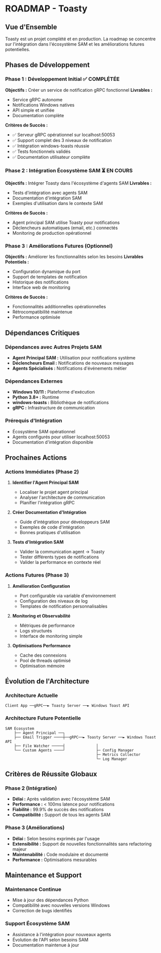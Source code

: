 # ROADMAP - Toasty

## Vue d'Ensemble
Toasty est un projet complété et en production. La roadmap se concentre sur l'intégration dans l'écosystème SAM et les améliorations futures potentielles.

## Phases de Développement

### Phase 1 : Développement Initial ✅ COMPLÉTÉE
**Objectifs :** Créer un service de notification gRPC fonctionnel
**Livrables :**
- Service gRPC autonome
- Notifications Windows natives
- API simple et unifiée
- Documentation complète

**Critères de Succès :**
- ✅ Serveur gRPC opérationnel sur localhost:50053
- ✅ Support complet des 3 niveaux de notification
- ✅ Intégration windows-toasts réussie
- ✅ Tests fonctionnels validés
- ✅ Documentation utilisateur complète

### Phase 2 : Intégration Écosystème SAM ⏳ EN COURS
**Objectifs :** Intégrer Toasty dans l'écosystème d'agents SAM
**Livrables :**
- Tests d'intégration avec agents SAM
- Documentation d'intégration SAM
- Exemples d'utilisation dans le contexte SAM

**Critères de Succès :**
- Agent principal SAM utilise Toasty pour notifications
- Déclencheurs automatiques (email, etc.) connectés
- Monitoring de production opérationnel

### Phase 3 : Améliorations Futures (Optionnel)
**Objectifs :** Améliorer les fonctionnalités selon les besoins
**Livrables Potentiels :**
- Configuration dynamique du port
- Support de templates de notification
- Historique des notifications
- Interface web de monitoring

**Critères de Succès :**
- Fonctionnalités additionnelles opérationnelles
- Rétrocompatibilité maintenue
- Performance optimisée

## Dépendances Critiques

### Dépendances avec Autres Projets SAM
- **Agent Principal SAM :** Utilisation pour notifications système
- **Déclencheurs Email :** Notifications de nouveaux messages
- **Agents Spécialisés :** Notifications d'événements métier

### Dépendances Externes
- **Windows 10/11 :** Plateforme d'exécution
- **Python 3.8+ :** Runtime
- **windows-toasts :** Bibliothèque de notifications
- **gRPC :** Infrastructure de communication

### Prérequis d'Intégration
- Écosystème SAM opérationnel
- Agents configurés pour utiliser localhost:50053
- Documentation d'intégration disponible

## Prochaines Actions

### Actions Immédiates (Phase 2)
1. **Identifier l'Agent Principal SAM**
   - Localiser le projet agent principal
   - Analyser l'architecture de communication
   - Planifier l'intégration gRPC

2. **Créer Documentation d'Intégration**
   - Guide d'intégration pour développeurs SAM
   - Exemples de code d'intégration
   - Bonnes pratiques d'utilisation

3. **Tests d'Intégration SAM**
   - Valider la communication agent → Toasty
   - Tester différents types de notifications
   - Valider la performance en contexte réel

### Actions Futures (Phase 3)
1. **Amélioration Configuration**
   - Port configurable via variable d'environnement
   - Configuration des niveaux de log
   - Templates de notification personnalisables

2. **Monitoring et Observabilité**
   - Métriques de performance
   - Logs structurés
   - Interface de monitoring simple

3. **Optimisations Performance**
   - Cache des connexions
   - Pool de threads optimisé
   - Optimisation mémoire

## Évolution de l'Architecture

### Architecture Actuelle
```
Client App ──gRPC──► Toasty Server ──► Windows Toast API
```

### Architecture Future Potentielle
```
SAM Ecosystem
    ├── Agent Principal ──┐
    ├── Email Trigger ────┼──gRPC──► Toasty Server ──► Windows Toast API
    ├── File Watcher ─────┤              │
    └── Custom Agents ────┘              ├─ Config Manager
                                         ├─ Metrics Collector
                                         └─ Log Manager
```

## Critères de Réussite Globaux

### Phase 2 (Intégration)
- **Délai :** Après validation avec l'écosystème SAM
- **Performance :** < 100ms latence pour notifications
- **Fiabilité :** 99.9% de succès des notifications
- **Compatibilité :** Support de tous les agents SAM

### Phase 3 (Améliorations)
- **Délai :** Selon besoins exprimés par l'usage
- **Extensibilité :** Support de nouvelles fonctionnalités sans refactoring majeur
- **Maintenabilité :** Code modulaire et documenté
- **Performance :** Optimisations mesurables

## Maintenance et Support

### Maintenance Continue
- Mise à jour des dépendances Python
- Compatibilité avec nouvelles versions Windows
- Correction de bugs identifiés

### Support Écosystème SAM
- Assistance à l'intégration pour nouveaux agents
- Évolution de l'API selon besoins SAM
- Documentation maintenue à jour